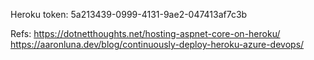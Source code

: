 Heroku token: 5a213439-0999-4131-9ae2-047413af7c3b

Refs:
https://dotnetthoughts.net/hosting-aspnet-core-on-heroku/
https://aaronluna.dev/blog/continuously-deploy-heroku-azure-devops/